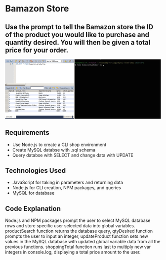 # Bamazon Store

## Use the prompt to tell the Bamazon store the ID of the product you would like to purchase and quantity desired. You will then be given a total price for your order.

![alt text](./img/bamazon-demo.gif)

## Requirements
- Use Node.js to create a CLI shop environment
- Create MySQL databse with .sql schema
- Query databse with SELECT and change data with UPDATE

## Technologies Used
- JavaScript for taking in parameters and returning data
- Node.js for CLI creation, NPM packages, and queries
- MySQL for database

## Code Explanation
Node.js and NPM packages prompt the user to select MySQL database rows and store specific user selected data into global variables. productSearch function returns the database query, qtyDesired function prompts the user to input an integer, updateProduct function sets new values in the MySQL database with updated global variable data from all the previous functions. shoppingTotal function runs last to multiply new var integers in console.log, displaying a total price amount to the user. 

